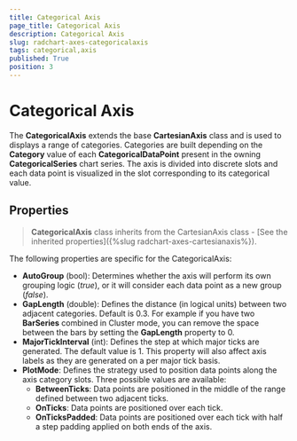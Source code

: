 ```yaml
---
title: Categorical Axis
page_title: Categorical Axis
description: Categorical Axis
slug: radchart-axes-categoricalaxis
tags: categorical,axis
published: True
position: 3
---
```


# Categorical Axis

The **CategoricalAxis** extends the base **CartesianAxis** class and is used to displays a range of categories. Categories are built depending on the **Category** value of each **CategoricalDataPoint** present in the owning **CategoricalSeries** chart series. The axis is divided into discrete slots and each data point is visualized in the slot corresponding to its categorical value.

## Properties

>**CategoricalAxis** class inherits from the CartesianAxis class - [See the inherited properties]({%slug radchart-axes-cartesianaxis%}).

The following properties are specific for the CategoricalAxis:

* **AutoGroup** (bool): Determines whether the axis will perform its own grouping logic (*true*), or it will consider each data point as a new group (*false*).
* **GapLength** (double): Defines the distance (in logical units) between two adjacent categories. Default is 0.3.
For example if you have two **BarSeries** combined in Cluster mode, you can remove the space between the bars by
setting the **GapLength** property to 0.
* **MajorTickInterval** (int): Defines the step at which major ticks are generated. The default value is 1. This property
will also affect axis labels as they are generated on a per major tick basis.
* **PlotMode**: Defines the strategy used to position data points along the axis category slots. Three possible values are available:
	* **BetweenTicks**: Data points are positioned in the middle of the range defined between two adjacent ticks.
	* **OnTicks**: Data points are positioned over each tick.
	* **OnTicksPadded**: Data points are positioned over each tick with half a step padding applied on both ends of the axis.

